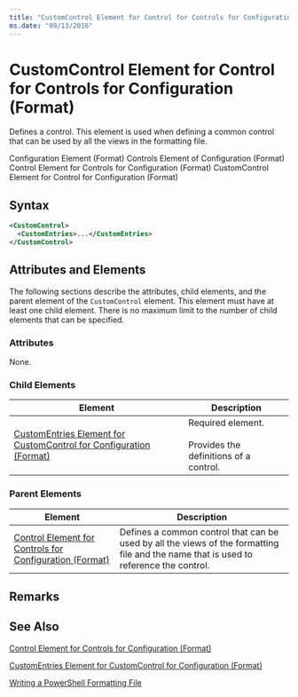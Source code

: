 ```yaml
---
title: "CustomControl Element for Control for Controls for Configuration (Format) | Microsoft Docs"
ms.date: "09/13/2016"
---
```

# CustomControl Element for Control for Controls for Configuration (Format)

Defines a control. This element is used when defining a common control that can be used by all the views in the formatting file.

Configuration Element (Format)
Controls Element of Configuration (Format)
Control Element for Controls for Configuration (Format)
CustomControl Element for Control for Configuration (Format)

## Syntax

```xml
<CustomControl>
  <CustomEntries>...</CustomEntries>
</CustomControl>
```

## Attributes and Elements

The following sections describe the attributes, child elements, and the parent element of the `CustomControl` element. This element must have at least one child element. There is no maximum limit to the number of child elements that can be specified.

### Attributes

None.

### Child Elements

|Element|Description|
|-------------|-----------------|
|[CustomEntries Element for CustomControl for Configuration (Format)](./customentries-element-for-customcontrol-for-controls-for-configuration-format.md)|Required element.<br /><br /> Provides the definitions of a control.|

### Parent Elements

|Element|Description|
|-------------|-----------------|
|[Control Element for Controls for Configuration (Format)](./control-element-for-controls-for-configuration-format.md)|Defines a common control that can be used by all the views of the formatting file and the name that is used to reference the control.|

## Remarks

## See Also

[Control Element for Controls for Configuration (Format)](./control-element-for-controls-for-configuration-format.md)

[CustomEntries Element for CustomControl for Configuration (Format)](./customentries-element-for-customcontrol-for-controls-for-configuration-format.md)

[Writing a PowerShell Formatting File](./writing-a-powershell-formatting-file.md)

